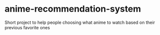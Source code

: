 # anime-recommendation-system
Short project to help people choosing what anime to watch based on their previous favorite ones
